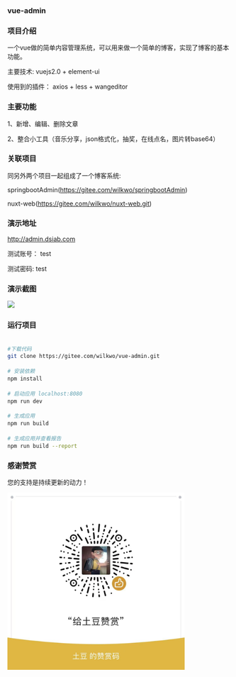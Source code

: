 ### vue-admin

### 项目介绍

一个vue做的简单内容管理系统，可以用来做一个简单的博客，实现了博客的基本功能。

主要技术: vuejs2.0 + element-ui

使用到的插件： axios + less + wangeditor

### 主要功能

1、新增、编辑、删除文章

2、整合小工具（音乐分享，json格式化，抽奖，在线点名，图片转base64）

### 关联项目

同另外两个项目一起组成了一个博客系统:

springbootAdmin(https://gitee.com/wilkwo/springbootAdmin)

nuxt-web(https://gitee.com/wilkwo/nuxt-web.git) 



### 演示地址

http://admin.dsiab.com

测试账号： test

测试密码: test


### 演示截图

<img src="https://gitee.com/wilkwo/vue-admin/raw/master/src/assets/images/screenshot.jpg" style="width:400px">


### 运行项目

``` bash

#下载代码
git clone https://gitee.com/wilkwo/vue-admin.git

# 安装依赖
npm install

# 启动应用 localhost:8080
npm run dev

# 生成应用
npm run build

# 生成应用并查看报告
npm run build --report
```


### 感谢赞赏

您的支持是持续更新的动力！

<img src="./src/assets/images/zanshan.jpeg" alt="赞赏" width="400px" />